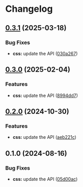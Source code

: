 # Changelog

## [0.3.1](https://github.com/googleapis/google-api-nodejs-client/compare/css-v0.3.0...css-v0.3.1) (2025-03-18)


### Bug Fixes

* **css:** update the API ([030a267](https://github.com/googleapis/google-api-nodejs-client/commit/030a2673dfb97759a7b83a9c7abadddbde5192f9))

## [0.3.0](https://github.com/googleapis/google-api-nodejs-client/compare/css-v0.2.0...css-v0.3.0) (2025-02-04)


### Features

* **css:** update the API ([8994dd7](https://github.com/googleapis/google-api-nodejs-client/commit/8994dd7aa64f20017744672479f198326c5504c1))

## [0.2.0](https://github.com/googleapis/google-api-nodejs-client/compare/css-v0.1.0...css-v0.2.0) (2024-10-30)


### Features

* **css:** update the API ([aeb221c](https://github.com/googleapis/google-api-nodejs-client/commit/aeb221c78867cc9e259f6dbef9cb6b371b144729))

## 0.1.0 (2024-08-16)


### Bug Fixes

* **css:** update the API ([05d00ac](https://github.com/googleapis/google-api-nodejs-client/commit/05d00ace6f959dec8b2d6704a2f1f73887184266))

